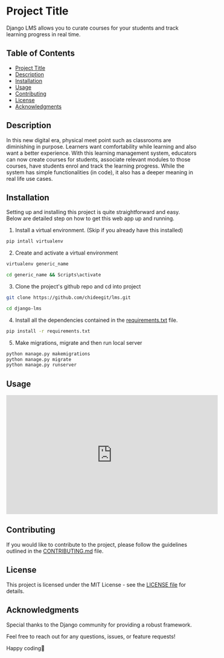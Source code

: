 # Project Title

Django LMS allows you to curate courses for your students and track learning progress in real time.

## Table of Contents

- [Project Title](#project-title)
- [Description](#description)
- [Installation](#installation)
- [Usage](#usage)
- [Contributing](#contributing)
- [License](#license)
- [Acknowledgments](#acknowledgments)

## Description

In this new digital era, physical meet point such as classrooms are diminishing in purpose. Learners want comfortability while learning and also want a better experience. With this learning management system, educators can now create courses for students, associate relevant modules to those courses, have students enrol and track the learning progress. While the system has simple functionalities (in code), it also has a deeper meaning in real life use cases. 

## Installation

Setting up and installing this project is quite straightforward and easy. Below are detailed step on how to get this web app up and running. 

1. Install a virtual environment. (Skip if you already have this installed) 
```bash
pip intall virtualenv

```

2. Create and activate a virtual environment 
```bash
virtualenv generic_name

cd generic_name && Scripts\activate
```

3. Clone the project's github repo and cd into project
```bash
git clone https://github.com/chideegit/lms.git

cd django-lms
```

4. Install all the dependencies contained in the [requirements.txt](./requirements.txt) file. 
```bash
pip install -r requirements.txt
```

5. Make migrations, migrate and  then run local server 
```bash
python manage.py makemigrations
python manage.py migrate
python manage.py runserver
```

## Usage
<iframe width="560" height="315" src="https://www.youtube.com/embed/hANTFU1xd0Y?si=qnAqAIA0bUEqjbll" title="YouTube video player" frameborder="0" allow="accelerometer; autoplay; clipboard-write; encrypted-media; gyroscope; picture-in-picture; web-share" referrerpolicy="strict-origin-when-cross-origin" allowfullscreen></iframe>

## Contributing
If you would like to contribute to the project, please follow the guidelines outlined in the [CONTRIBUTING.md](./CONTRIBUTING.md) file.

## License
This project is licensed under the MIT License - see the [LICENSE file](./LICENSE) for details.

## Acknowledgments
Special thanks to the Django community for providing a robust framework.

Feel free to reach out for any questions, issues, or feature requests!

Happy coding🚀